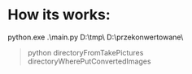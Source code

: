 # How its works:

python.exe .\main.py D:\tmp\ D:\przekonwertowane\

> python directoryFromTakePictures directoryWherePutConvertedImages
